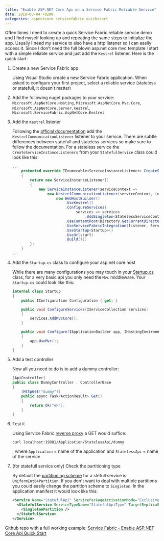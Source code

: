 ```yaml
---
title: "Enable ASP.NET Core Api on a Service Fabric Reliable Service"
date: 2019-08-04 +0200
categories: aspnetcore servicefabric quickstart
---
```


Often times I need to create a quick Service Fabric reliable service demo and I find myself looking up and repeating the same steps to initialize the app. Usually I need my service to also have a http listener so I can easily access it. Since I don't need the full blown asp.net core mvc template I start with a simple reliable service and just add the `Kestrel` listener. Here is the quick start:

1. Create a new Service Fabric app

    Using Visual Studio create a new Service Fabric application. When asked to configure your first project, select a reliable service (stateless or statefull, it doesn't matter)

2. Add the following nuget packages to your service: `Microsoft.AspNetCore.Hosting`, `Microsoft.AspNetCore.Mvc.Core`, `Microsoft.AspNetCore.Server.Kestrel`, `Microsoft.ServiceFabric.AspNetCore.Kestrel`

3. Add the `Kestrel` listener

    Following the [official documentation](https://docs.microsoft.com/en-us/azure/service-fabric/service-fabric-reliable-services-communication-aspnetcore) add the `KestrelCommunicationListener` listener to your service. There are subtle differences between statefull and stateless services so make sure to follow the documentation. For a stateless service the `CreateServiceInstanceListeners` from your `StatefulService` class could look like this:

    ```csharp
    ...
		protected override IEnumerable<ServiceInstanceListener> CreateServiceInstanceListeners()
		{
			return new ServiceInstanceListener[]
			{
				new ServiceInstanceListener(serviceContext =>
					new KestrelCommunicationListener(serviceContext, (url, listener) =>
						new WebHostBuilder()
							.UseKestrel()
							.ConfigureServices(
								 services => services
									 .AddSingleton<StatelessServiceContext>(serviceContext))
							.UseContentRoot(Directory.GetCurrentDirectory())
							.UseServiceFabricIntegration(listener, ServiceFabricIntegrationOptions.None)
							.UseStartup<Startup>()
							.UseUrls(url)
							.Build()))
			};
		}
    ...
    ```

3. Add the `Startup.cs` class to configure your asp.net core host

    While there are many configurations you may touch in your [Startup.cs](https://docs.microsoft.com/en-us/aspnet/core/fundamentals/startup) class, for a very basic api you only need the `Mvc` middleware. Your `Startup.cs` could look like this:

    ```csharp
	internal class Startup
	{
		public IConfiguration Configuration { get; }

		public void ConfigureServices(IServiceCollection services)
		{
			services.AddMvcCore();
		}

		public void Configure(IApplicationBuilder app, IHostingEnvironment env)
		{
			app.UseMvc();
		}
	}
    ```

4. Add a test controller

    Now all you need to do is to add a dummy controller:

    ```csharp
	[ApiController]
	public class DummyController : ControllerBase
	{
		[HttpGet("dummy")]
		public async Task<ActionResult> Get()
		{
			return Ok("ok");
		}
	}
    ```

5. Test it

    Using Service Fabric [reverse proxy](https://docs.microsoft.com/en-us/azure/service-fabric/service-fabric-reverseproxy) a GET would suffice:

    ```curl
    curl localhost:19081/Application/StatelessApi/dummy
    ```
    , where `Application` = name of the application and `StatelessApi` = name of the service

6. (for statefull service only) Check the partitioning type

    By default the [partitioning scheme](https://docs.microsoft.com/en-us/azure/service-fabric/service-fabric-concepts-partitioning) for a stefull service is `UniformInt64Partition`. If you don't want to deal with multiple partitions you could easily change the partition scheme to `Singleton`. In the application manifest it would look like this:

    ```xml
    <Service Name="StatefulApi" ServicePackageActivationMode="ExclusiveProcess">
      <StatefulService ServiceTypeName="StatefulApiType" TargetReplicaSetSize="[StatefulApi_TargetReplicaSetSize]" MinReplicaSetSize="[StatefulApi_MinReplicaSetSize]">
        <SingletonPartition />
      </StatefulService>
    </Service>
    ```

Github repo with a full working example: [Service Fabric - Enable ASP.NET Core Api Quick Start](https://github.com/coosmiin/Playground/tree/master/Service%20Fabric%20-%20Enable%20ASP.NET%20Core%20Api%20Quick%20Start)
